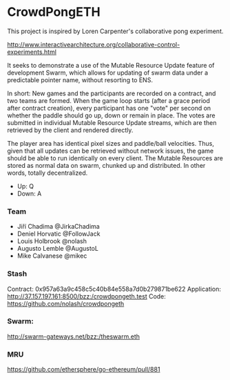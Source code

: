 # CrowdPongETH

This project is inspired by Loren Carpenter's collaborative pong experiment.

http://www.interactivearchitecture.org/collaborative-control-experiments.html

It seeks to demonstrate a use of the Mutable Resource Update feature of development Swarm, which allows for updating of swarm data under a predictable pointer name, without resorting to ENS.

In short: New games and the participants are recorded on a contract, and two teams are formed. When the game loop starts (after a grace period after contract creation), every participant has one "vote" per second on whether the paddle should go up, down or remain in place. The votes are submitted in individual Mutable Resource Update streams, which are then retrieved by the client and rendered directly. 

The player area has identical pixel sizes and paddle/ball velocities. Thus, given that all updates can be retrieved without network issues, the game should be able to run identically on every client. The Mutable Resources are stored as normal data on swarm, chunked up and distributed. In other words, totally decentralized.

* Up: Q
* Down: A

### Team

* Jiří Chadima @JirkaChadima
* Deniel Horvatic @FollowJack
* Louis Holbrook @nolash
* Augusto Lemble @AugustoL
* Mike Calvanese @mikec

### Stash

Contract: 0x957a63a9c458c5c40b84e558a7d0b279871be622
Application: http://37.157.197.161:8500/bzz:/crowdpongeth.test
Code: https://github.com/nolash/crowdpongeth

### Swarm:

http://swarm-gateways.net/bzz:/theswarm.eth

### MRU

https://github.com/ethersphere/go-ethereum/pull/881
